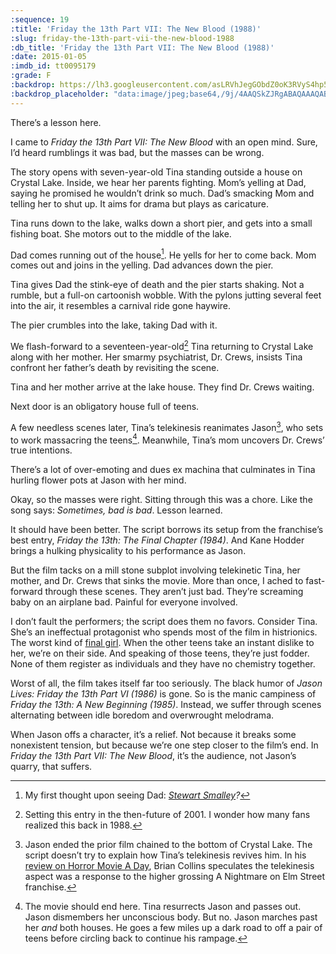 ```yaml
---
:sequence: 19
:title: 'Friday the 13th Part VII: The New Blood (1988)'
:slug: friday-the-13th-part-vii-the-new-blood-1988
:db_title: 'Friday the 13th Part VII: The New Blood (1988)'
:date: 2015-01-05
:imdb_id: tt0095179
:grade: F
:backdrop: https://lh3.googleusercontent.com/asLRVhJegGObdZ0oK3RVyS4hp53zcgZnsV0cjnZ4niW_DCjbcY_279queK9juy2QqIlg0GX288SL=w1000-l75-rj
:backdrop_placeholder: "data:image/jpeg;base64,/9j/4AAQSkZJRgABAQAAAQABAAD/2wCEACgcHiMeGSgjISMtKygwPGRBPDc3PHtYXUlkkYCZlo+AjIqgtObDoKrarYqMyP/L2u71////m8H////6/+b9//gBKy0tPDU8dkFBdviljKX4+Oz4+Oz4+Pjs7Pj47Pj4+Pj47Pj4+Ozs7Oz4+Ozs+Ozs+Pjs7Pjs7Ozs7Ozs+Ozs+P/AABEIAAsAFAMBIgACEQEDEQH/xAAYAAACAwAAAAAAAAAAAAAAAAAAAwECBf/EACEQAAICAQIHAAAAAAAAAAAAAAECABGxIZEDBBNBUVJh/8QAFQEBAQAAAAAAAAAAAAAAAAAAAQD/xAAVEQEBAAAAAAAAAAAAAAAAAAAAIf/aAAwDAQACEQMRAD8AyEQu1DfxGngrVBwfol+TJDvXYHBirIGkQnor7GEAxArOsJRV/9k="
---
```

There’s a lesson here.

I came to _Friday the 13th Part VII: The New Blood_ with an open mind. Sure, I’d heard rumblings it was bad, but the masses can be wrong.

The story opens with seven-year-old Tina standing outside a house on Crystal Lake. Inside, we hear her parents fighting. Mom’s yelling at Dad, saying he promised he wouldn’t drink so much. Dad’s smacking Mom and telling her to shut up. It aims for drama but plays as caricature.

Tina runs down to the lake, walks down a short pier, and gets into a small fishing boat. She motors out to the middle of the lake.

Dad comes running out of the house[^1]. He yells for her to come back. Mom comes out and joins in the yelling. Dad advances down the pier.

Tina gives Dad the stink-eye of death and the pier starts shaking. Not a rumble, but a full-on cartoonish wobble. With the pylons jutting several feet into the air, it resembles a carnival ride gone haywire.

The pier crumbles into the lake, taking Dad with it.

We flash-forward to a seventeen-year-old[^2] Tina returning to Crystal Lake along with her mother. Her smarmy psychiatrist, Dr. Crews, insists Tina confront her father’s death by revisiting the scene.

Tina and her mother arrive at the lake house. They find Dr. Crews waiting.

Next door is an obligatory house full of teens.

A few needless scenes later, Tina’s telekinesis reanimates Jason[^3], who sets to work massacring the teens[^4].
Meanwhile, Tina’s mom uncovers Dr. Crews’ true intentions.

There’s a lot of over-emoting and dues ex machina that culminates in Tina hurling flower pots at Jason with her mind.

Okay, so the masses were right. Sitting through this was a chore. Like the song says: _Sometimes, bad is bad_. Lesson learned.

It should have been better. The script borrows its setup from the franchise’s best entry, _Friday the 13th: The Final Chapter (1984)_. And Kane Hodder brings a hulking physicality to his performance as Jason.

But the film tacks on a mill stone subplot involving telekinetic Tina, her mother, and Dr. Crews that sinks the movie. More than once, I ached to fast-forward through these scenes. They aren’t just bad. They’re screaming baby on an airplane bad. Painful for everyone involved.

I don’t fault the performers; the script does them no favors. Consider Tina. She’s an ineffectual protagonist who spends most of the film in histrionics. The worst kind of [final girl](http://en.wikipedia.org/wiki/Final_girl). When the other teens take an instant dislike to her, we’re on their side. And speaking of those teens, they’re just fodder. None of them register as individuals and they have no chemistry together.

Worst of all, the film takes itself far too seriously. The black humor of _Jason Lives: Friday the 13th Part VI (1986)_ is gone. So is the manic campiness of _Friday the 13th: A New Beginning (1985)_. Instead, we suffer through scenes alternating between idle boredom and overwrought melodrama.

When Jason offs a character, it’s a relief. Not because it breaks some nonexistent tension, but because we’re one step closer to the film’s end. In _Friday the 13th Part VII: The New Blood_, it’s the audience, not Jason’s quarry, that suffers.

[^1]: My first thought upon seeing Dad: _[Stewart Smalley](http://en.wikipedia.org/wiki/Stuart\_Smalley)?_

[^2]: Setting this entry in the then-future of 2001. I wonder how many fans realized this back in 1988.

[^3]: Jason ended the prior film chained to the bottom of Crystal Lake. The script doesn’t try to explain how Tina’s telekinesis revives him. In his [review on Horror Movie A Day](http://horror-movie-a-day.blogspot.com/2009/01/friday-13th-part-vii-new-blood.html), Brian Collins speculates the telekinesis aspect was a response to the higher grossing A Nightmare on Elm Street franchise.

[^4]: The movie should end here. Tina resurrects Jason and passes out. Jason dismembers her unconscious body. But no. Jason marches past her _and_ both houses. He goes a few miles up a dark road to off a pair of teens before circling back to continue his rampage.

